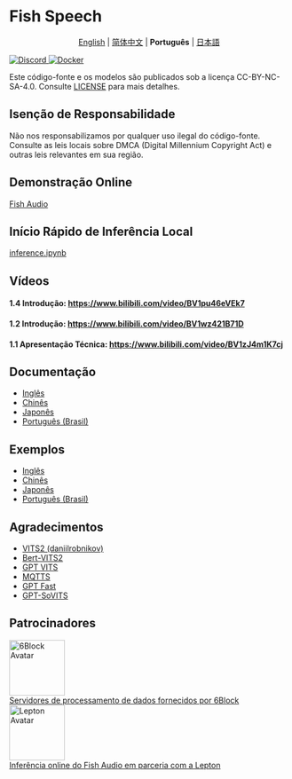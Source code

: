 # Fish Speech

<div align="center">

[English](README.md) | [简体中文](README.zh.md) | **Português** | [日本語](README.ja.md)

</div>

<div>
<a target="_blank" href="https://discord.gg/Es5qTB9BcN">
<img alt="Discord" src="https://img.shields.io/discord/1214047546020728892?color=%23738ADB&label=Discord&logo=discord&logoColor=white&style=flat-square"/>
</a>
<a target="_blank" href="https://hub.docker.com/r/fishaudio/fish-speech">
<img alt="Docker" src="https://img.shields.io/docker/pulls/fishaudio/fish-speech?style=flat-square&logo=docker"/>
</a>
</div>

Este código-fonte e os modelos são publicados sob a licença CC-BY-NC-SA-4.0. Consulte [LICENSE](LICENSE) para mais detalhes.

## Isenção de Responsabilidade

Não nos responsabilizamos por qualquer uso ilegal do código-fonte. Consulte as leis locais sobre DMCA (Digital Millennium Copyright Act) e outras leis relevantes em sua região.

## Demonstração Online

[Fish Audio](https://fish.audio)

## Início Rápido de Inferência Local

[inference.ipynb](/inference.ipynb)

## Vídeos

#### 1.4 Introdução: https://www.bilibili.com/video/BV1pu46eVEk7

#### 1.2 Introdução: https://www.bilibili.com/video/BV1wz421B71D

#### 1.1 Apresentação Técnica: https://www.bilibili.com/video/BV1zJ4m1K7cj

## Documentação

- [Inglês](https://speech.fish.audio/)
- [Chinês](https://speech.fish.audio/zh/)
- [Japonês](https://speech.fish.audio/ja/)
- [Português (Brasil)](https://speech.fish.audio/pt/)

## Exemplos

- [Inglês](https://speech.fish.audio/samples/)
- [Chinês](https://speech.fish.audio/zh/samples/)
- [Japonês](https://speech.fish.audio/ja/samples/)
- [Português (Brasil)](https://speech.fish.audio/pt/samples/)

## Agradecimentos

- [VITS2 (daniilrobnikov)](https://github.com/daniilrobnikov/vits2)
- [Bert-VITS2](https://github.com/fishaudio/Bert-VITS2)
- [GPT VITS](https://github.com/innnky/gpt-vits)
- [MQTTS](https://github.com/b04901014/MQTTS)
- [GPT Fast](https://github.com/pytorch-labs/gpt-fast)
- [GPT-SoVITS](https://github.com/RVC-Boss/GPT-SoVITS)

## Patrocinadores

<div>
  <a href="https://6block.com/">
    <img src="https://avatars.githubusercontent.com/u/60573493" width="100" height="100" alt="6Block Avatar"/>
  </a>
  <br>
  <a href="https://6block.com/">Servidores de processamento de dados fornecidos por 6Block</a>
</div>
<div>
  <a href="https://www.lepton.ai/">
    <img src="https://www.lepton.ai/favicons/apple-touch-icon.png" width="100" height="100" alt="Lepton Avatar"/>
  </a>
  <br>
  <a href="https://www.lepton.ai/">Inferência online do Fish Audio em parceria com a Lepton</a>
</div>
